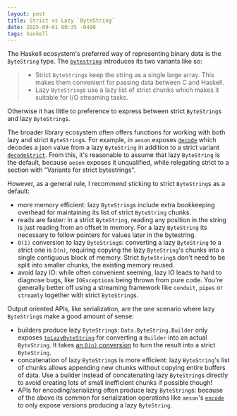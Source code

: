 ```yaml
---
layout: post
title: Strict vs Lazy `ByteString`
date: 2025-09-01 00:35 -0400
tags: haskell
---
```


The Haskell ecosystem's preferred way of representing binary data is the `ByteString` type. The [`bytestring`](https://hackage-content.haskell.org/package/bytestring-0.12.2.0) introduces its two variants like so:
> - Strict `ByteString`s keep the string as a single large array. This makes them convenient for passing data between C and Haskell.
> - Lazy `ByteString`s use a lazy list of strict chunks which makes it suitable for I/O streaming tasks.

Otherwise it has little to preference to express between strict `ByteString`s and lazy `ByteString`s.

The broader library ecosystem often offers functions for working with both lazy and strict `ByteString`s. For example, in `aeson` exposes [`decode`](https://hackage.haskell.org/package/aeson-2.2.3.0/docs/Data-Aeson.html#v:decode) which decodes a json value from a lazy `ByteString` in addition to a strict variant [`decodeStrict`](https://hackage.haskell.org/package/aeson-2.2.3.0/docs/Data-Aeson.html#v:decodeStrict). From this, it's reasonable to assume that lazy `ByteString` is the default, because `aeson` exposes it unqualified, while relegating strict to a section with "Variants for strict bytestrings".

However, as a general rule, I recommend sticking to strict `ByteString`s as a default:
- more memory efficient: lazy `ByteString`s include extra bookkeeping overhead for maintaining its list of strict `ByteString` chunks.
- reads are faster: in a strict `ByteString`, reading any position in the string is just reading from an offset in memory. For a lazy `ByteString` its necessary to follow pointers for values later in the bytestring.
- `O(1)` conversion to lazy `ByteString`s: converting a lazy `ByteString` to a strict one is `O(n)`, requiring copying the lazy `ByteString`'s chunks into a single contiguous block of memory. Strict `ByteString`s don't need to be split into smaller chunks, the existing memory reused.
- avoid lazy IO: while often convenient seeming, lazy IO leads to hard to diagnose bugs, like `IOException`s being thrown from pure code. You're generally better off using a streaming framework like `conduit`, `pipes` or `streamly` together with strict `ByteString`s.

Output oriented APIs, like serialization, are the one scenario where lazy `ByteString`s make a good amount of sense:
- builders produce lazy `ByteString`s: `Data.ByteString.Builder` only exposes [`toLazyByteString`](https://hackage-content.haskell.org/package/bytestring-0.12.2.0/docs/Data-ByteString-Builder.html#v:toLazyByteString) for converting a `Builder` into an actual `ByteString`. It takes [an `O(n)` conversion](https://hackage-content.haskell.org/package/bytestring-0.12.2.0/docs/Data-ByteString.html#v:toStrict) to turn the result into a strict `ByteString`.
- concatenation of lazy `ByteString`s is more efficient: lazy `ByteString`'s list of chunks allows appending new chunks without copying entire buffers of data. Use a builder instead of concatenating lazy `ByteString`s directly to avoid creating lots of small inefficient chunks if possible though!
- APIs for encoding/serializing often produce lazy `ByteString`s: because of the above its common for serialization operations like `aeson`'s [`encode`](https://hackage.haskell.org/package/aeson-2.2.3.0/docs/Data-Aeson.html#v:encode) to only expose versions producing a lazy `ByteString`.
